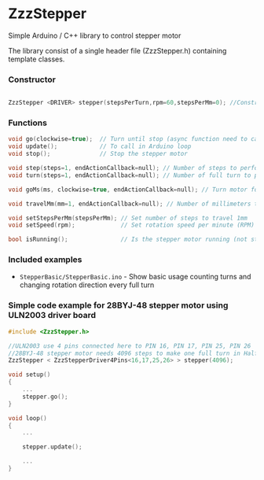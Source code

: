 # ZzzStepper
Simple Arduino / C++ library to control stepper motor


The library consist of a single header file (ZzzStepper.h) containing template classes.


### Constructor

```cpp

ZzzStepper <DRIVER> stepper(stepsPerTurn,rpm=60,stepsPerMm=0); //Constructor need a driver class as template param


```

### Functions

```cpp
void go(clockwise=true);  // Turn until stop (async function need to call update() frequently)
void update();            // To call in Arduino loop
void stop();              // Stop the stepper motor

void step(steps=1, endActionCallback=null); // Number of steps to perform. Steps can be negative to go backward.
void turn(steps=1, endActionCallback=null); // Number of full turn to perform. Turns can be negative to go backward.

void goMs(ms, clockwise=true, endActionCallback=null); // Turn motor for given milliseconds

void travelMm(mm=1, endActionCallback=null); // Number of millimeters to travel. mm can be negative to go backward. (stepsPerMm need to be correct during constructor initialization or using setStepsPerMm())

void setStepsPerMm(stepsPerMm); // Set number of steps to travel 1mm
void setSpeed(rpm);             // Set rotation speed per minute (RPM) Driver will adjust to best suitable RPM to avoid motor damage.

bool isRunning();               // Is the stepper motor running (not stopped)
```

### Included examples

- `StepperBasic/StepperBasic.ino` - Show basic usage counting turns and changing rotation direction every full turn


### Simple code example for 28BYJ-48 stepper motor using ULN2003 driver board 

```cpp
#include <ZzzStepper.h>

//ULN2003 use 4 pins connected here to PIN 16, PIN 17, PIN 25, PIN 26
//28BYJ-48 stepper motor needs 4096 steps to make one full turn in Half step mode
ZzzStepper < ZzzStepperDriver4Pins<16,17,25,26> > stepper(4096);

void setup()
{
    ...
    stepper.go();
}

void loop()
{
    ...

    stepper.update();

    ...
}
```

